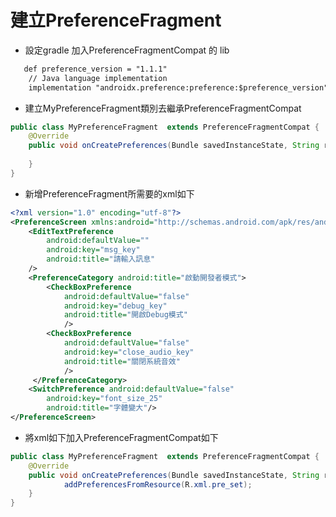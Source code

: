 # 建立PreferenceFragment

+ 設定gradle 加入PreferenceFragmentCompat 的 lib
```txt
   def preference_version = "1.1.1"
    // Java language implementation
    implementation "androidx.preference:preference:$preference_version"
```
+ 建立MyPreferenceFragment類別去繼承PreferenceFragmentCompat
```java
public class MyPreferenceFragment  extends PreferenceFragmentCompat {
    @Override
    public void onCreatePreferences(Bundle savedInstanceState, String rootKey) {
          
    }
}
```
+ 新增PreferenceFragment所需要的xml如下
```xml
<?xml version="1.0" encoding="utf-8"?>
<PreferenceScreen xmlns:android="http://schemas.android.com/apk/res/android">
    <EditTextPreference
        android:defaultValue=""
        android:key="msg_key"
        android:title="請輸入訊息"
    />
    <PreferenceCategory android:title="啟動開發者模式">
        <CheckBoxPreference
            android:defaultValue="false"
            android:key="debug_key"
            android:title="開啟Debug模式"
            />
        <CheckBoxPreference
            android:defaultValue="false"
            android:key="close_audio_key"
            android:title="關閉系統音效"
            />
     </PreferenceCategory>
    <SwitchPreference android:defaultValue="false"
        android:key="font_size_25"
        android:title="字體變大"/>
</PreferenceScreen>
```
+ 將xml如下加入PreferenceFragmentCompat如下
```java
public class MyPreferenceFragment  extends PreferenceFragmentCompat {
    @Override
    public void onCreatePreferences(Bundle savedInstanceState, String rootKey) {
            addPreferencesFromResource(R.xml.pre_set);
    }
}
```
